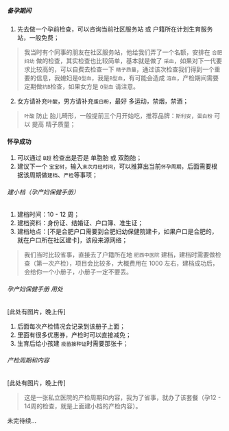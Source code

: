 ##### 备孕期间

1. 先去做一个孕前检查，可以咨询当前社区服务站 或 户籍所在计划生育服务站，一般免费；

> 我当时有个同事的朋友在社区服务站，他给我们弄了一个名额，安排在 `合肥妇幼` 做的检查，其实检查也比较简单，基本就是做了 `采血`，如果对下一代要求比较高的，可以自费去检查一下 `精子质量`，通过该次检查我们得到一个重要的信息，我媳妇是`O型血`，我是`B型血`，有可能会造成 `溶血`，产检期间需要定期做`抗B`检查，如果女方是 `O型血` 请注意。

2. 女方请补充`叶酸`，男方请补充`蛋白粉`，最好 多运动，禁烟，禁酒；

> `叶酸` 防止 胎儿畸形，一般提前三个月开始吃，推荐品牌：`斯利安`，`蛋白粉` 可以 提高 精子质量；

#### 怀孕成功

1. 可以通过 `B超` 检查出是否是 单胞胎 或 双胞胎；
2. 建议下一个 `宝宝树`，输入`末次月经时间`，可以推算出当前`怀孕周期`，后面需要根据该周期做`建档`、`产检`等事项；

###### 建小档（孕产妇保健手册）
1. 建档时间：10 - 12 周；
2. 建档资料：身份证、结婚证、户口簿、准生证；
2. 建档地点：[不是合肥户口需要到合肥妇幼保健院建卡，如果户口是合肥的，就在户口所在社区建卡]，该段来源网络；

> 我们当时比较省事，直接去了户籍所在地 `肥西中医院` 建档，建档时需要做检查（第一次产检），项目会比较多，大概费用在 1000 左右，建档成功后，会给你一个小册子，小册子一定不要丢。

###### 孕产妇保健手册 用处
[此处有图片，晚上传]
1. 后面每次产检情况会记录到该册子上面；
2. 里面有很多优惠券，产检时可以直接减免；
3. 生育后给小孩建 `疫苗接种证`时需要那张卡；

###### 产检周期和内容
[此处有图片，晚上传]
> 这是一张私立医院的产检周期和内容，我为了省事，就办了该套餐（孕12 - 14周的检查，就是上面建小档的产检内容）。


未完待续...



